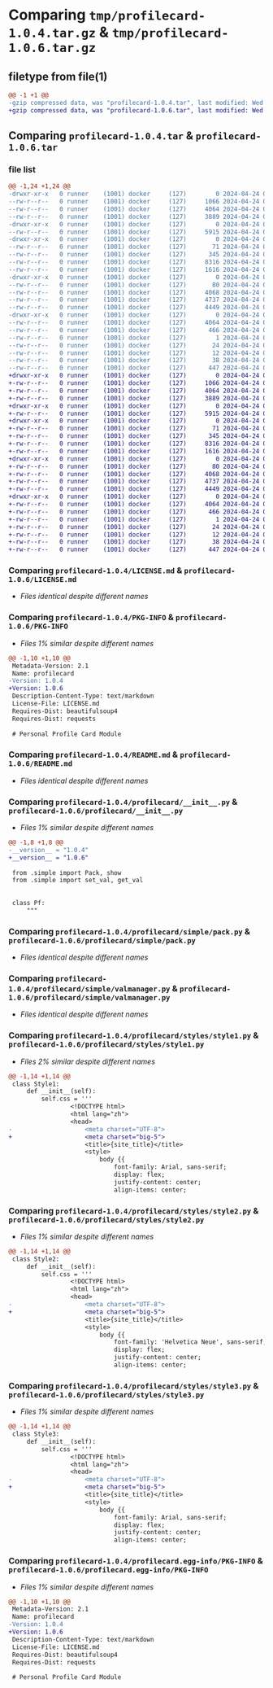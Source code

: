 # Comparing `tmp/profilecard-1.0.4.tar.gz` & `tmp/profilecard-1.0.6.tar.gz`

## filetype from file(1)

```diff
@@ -1 +1 @@
-gzip compressed data, was "profilecard-1.0.4.tar", last modified: Wed Apr 24 08:13:00 2024, max compression
+gzip compressed data, was "profilecard-1.0.6.tar", last modified: Wed Apr 24 08:58:19 2024, max compression
```

## Comparing `profilecard-1.0.4.tar` & `profilecard-1.0.6.tar`

### file list

```diff
@@ -1,24 +1,24 @@
-drwxr-xr-x   0 runner    (1001) docker     (127)        0 2024-04-24 08:13:00.262095 profilecard-1.0.4/
--rw-r--r--   0 runner    (1001) docker     (127)     1066 2024-04-24 08:12:44.000000 profilecard-1.0.4/LICENSE.md
--rw-r--r--   0 runner    (1001) docker     (127)     4064 2024-04-24 08:13:00.262095 profilecard-1.0.4/PKG-INFO
--rw-r--r--   0 runner    (1001) docker     (127)     3889 2024-04-24 08:12:44.000000 profilecard-1.0.4/README.md
-drwxr-xr-x   0 runner    (1001) docker     (127)        0 2024-04-24 08:13:00.258095 profilecard-1.0.4/profilecard/
--rw-r--r--   0 runner    (1001) docker     (127)     5915 2024-04-24 08:12:44.000000 profilecard-1.0.4/profilecard/__init__.py
-drwxr-xr-x   0 runner    (1001) docker     (127)        0 2024-04-24 08:13:00.262095 profilecard-1.0.4/profilecard/simple/
--rw-r--r--   0 runner    (1001) docker     (127)       71 2024-04-24 08:12:44.000000 profilecard-1.0.4/profilecard/simple/__init__.py
--rw-r--r--   0 runner    (1001) docker     (127)      345 2024-04-24 08:12:44.000000 profilecard-1.0.4/profilecard/simple/config.ini
--rw-r--r--   0 runner    (1001) docker     (127)     8316 2024-04-24 08:12:44.000000 profilecard-1.0.4/profilecard/simple/pack.py
--rw-r--r--   0 runner    (1001) docker     (127)     1616 2024-04-24 08:12:44.000000 profilecard-1.0.4/profilecard/simple/valmanager.py
-drwxr-xr-x   0 runner    (1001) docker     (127)        0 2024-04-24 08:13:00.262095 profilecard-1.0.4/profilecard/styles/
--rw-r--r--   0 runner    (1001) docker     (127)       80 2024-04-24 08:12:44.000000 profilecard-1.0.4/profilecard/styles/__init__.py
--rw-r--r--   0 runner    (1001) docker     (127)     4068 2024-04-24 08:12:44.000000 profilecard-1.0.4/profilecard/styles/style1.py
--rw-r--r--   0 runner    (1001) docker     (127)     4737 2024-04-24 08:12:44.000000 profilecard-1.0.4/profilecard/styles/style2.py
--rw-r--r--   0 runner    (1001) docker     (127)     4449 2024-04-24 08:12:44.000000 profilecard-1.0.4/profilecard/styles/style3.py
-drwxr-xr-x   0 runner    (1001) docker     (127)        0 2024-04-24 08:13:00.262095 profilecard-1.0.4/profilecard.egg-info/
--rw-r--r--   0 runner    (1001) docker     (127)     4064 2024-04-24 08:13:00.000000 profilecard-1.0.4/profilecard.egg-info/PKG-INFO
--rw-r--r--   0 runner    (1001) docker     (127)      466 2024-04-24 08:13:00.000000 profilecard-1.0.4/profilecard.egg-info/SOURCES.txt
--rw-r--r--   0 runner    (1001) docker     (127)        1 2024-04-24 08:13:00.000000 profilecard-1.0.4/profilecard.egg-info/dependency_links.txt
--rw-r--r--   0 runner    (1001) docker     (127)       24 2024-04-24 08:13:00.000000 profilecard-1.0.4/profilecard.egg-info/requires.txt
--rw-r--r--   0 runner    (1001) docker     (127)       12 2024-04-24 08:13:00.000000 profilecard-1.0.4/profilecard.egg-info/top_level.txt
--rw-r--r--   0 runner    (1001) docker     (127)       38 2024-04-24 08:13:00.262095 profilecard-1.0.4/setup.cfg
--rw-r--r--   0 runner    (1001) docker     (127)      447 2024-04-24 08:12:44.000000 profilecard-1.0.4/setup.py
+drwxr-xr-x   0 runner    (1001) docker     (127)        0 2024-04-24 08:58:19.370584 profilecard-1.0.6/
+-rw-r--r--   0 runner    (1001) docker     (127)     1066 2024-04-24 08:58:03.000000 profilecard-1.0.6/LICENSE.md
+-rw-r--r--   0 runner    (1001) docker     (127)     4064 2024-04-24 08:58:19.370584 profilecard-1.0.6/PKG-INFO
+-rw-r--r--   0 runner    (1001) docker     (127)     3889 2024-04-24 08:58:03.000000 profilecard-1.0.6/README.md
+drwxr-xr-x   0 runner    (1001) docker     (127)        0 2024-04-24 08:58:19.370584 profilecard-1.0.6/profilecard/
+-rw-r--r--   0 runner    (1001) docker     (127)     5915 2024-04-24 08:58:03.000000 profilecard-1.0.6/profilecard/__init__.py
+drwxr-xr-x   0 runner    (1001) docker     (127)        0 2024-04-24 08:58:19.370584 profilecard-1.0.6/profilecard/simple/
+-rw-r--r--   0 runner    (1001) docker     (127)       71 2024-04-24 08:58:03.000000 profilecard-1.0.6/profilecard/simple/__init__.py
+-rw-r--r--   0 runner    (1001) docker     (127)      345 2024-04-24 08:58:03.000000 profilecard-1.0.6/profilecard/simple/config.ini
+-rw-r--r--   0 runner    (1001) docker     (127)     8316 2024-04-24 08:58:03.000000 profilecard-1.0.6/profilecard/simple/pack.py
+-rw-r--r--   0 runner    (1001) docker     (127)     1616 2024-04-24 08:58:03.000000 profilecard-1.0.6/profilecard/simple/valmanager.py
+drwxr-xr-x   0 runner    (1001) docker     (127)        0 2024-04-24 08:58:19.370584 profilecard-1.0.6/profilecard/styles/
+-rw-r--r--   0 runner    (1001) docker     (127)       80 2024-04-24 08:58:03.000000 profilecard-1.0.6/profilecard/styles/__init__.py
+-rw-r--r--   0 runner    (1001) docker     (127)     4068 2024-04-24 08:58:03.000000 profilecard-1.0.6/profilecard/styles/style1.py
+-rw-r--r--   0 runner    (1001) docker     (127)     4737 2024-04-24 08:58:03.000000 profilecard-1.0.6/profilecard/styles/style2.py
+-rw-r--r--   0 runner    (1001) docker     (127)     4449 2024-04-24 08:58:03.000000 profilecard-1.0.6/profilecard/styles/style3.py
+drwxr-xr-x   0 runner    (1001) docker     (127)        0 2024-04-24 08:58:19.370584 profilecard-1.0.6/profilecard.egg-info/
+-rw-r--r--   0 runner    (1001) docker     (127)     4064 2024-04-24 08:58:19.000000 profilecard-1.0.6/profilecard.egg-info/PKG-INFO
+-rw-r--r--   0 runner    (1001) docker     (127)      466 2024-04-24 08:58:19.000000 profilecard-1.0.6/profilecard.egg-info/SOURCES.txt
+-rw-r--r--   0 runner    (1001) docker     (127)        1 2024-04-24 08:58:19.000000 profilecard-1.0.6/profilecard.egg-info/dependency_links.txt
+-rw-r--r--   0 runner    (1001) docker     (127)       24 2024-04-24 08:58:19.000000 profilecard-1.0.6/profilecard.egg-info/requires.txt
+-rw-r--r--   0 runner    (1001) docker     (127)       12 2024-04-24 08:58:19.000000 profilecard-1.0.6/profilecard.egg-info/top_level.txt
+-rw-r--r--   0 runner    (1001) docker     (127)       38 2024-04-24 08:58:19.370584 profilecard-1.0.6/setup.cfg
+-rw-r--r--   0 runner    (1001) docker     (127)      447 2024-04-24 08:58:03.000000 profilecard-1.0.6/setup.py
```

### Comparing `profilecard-1.0.4/LICENSE.md` & `profilecard-1.0.6/LICENSE.md`

 * *Files identical despite different names*

### Comparing `profilecard-1.0.4/PKG-INFO` & `profilecard-1.0.6/PKG-INFO`

 * *Files 1% similar despite different names*

```diff
@@ -1,10 +1,10 @@
 Metadata-Version: 2.1
 Name: profilecard
-Version: 1.0.4
+Version: 1.0.6
 Description-Content-Type: text/markdown
 License-File: LICENSE.md
 Requires-Dist: beautifulsoup4
 Requires-Dist: requests
 
 # Personal Profile Card Module
```

### Comparing `profilecard-1.0.4/README.md` & `profilecard-1.0.6/README.md`

 * *Files identical despite different names*

### Comparing `profilecard-1.0.4/profilecard/__init__.py` & `profilecard-1.0.6/profilecard/__init__.py`

 * *Files 1% similar despite different names*

```diff
@@ -1,8 +1,8 @@
-__version__ = "1.0.4"
+__version__ = "1.0.6"
 
 from .simple import Pack, show
 from .simple import set_val, get_val
 
 
 class Pf:
     """
```

### Comparing `profilecard-1.0.4/profilecard/simple/pack.py` & `profilecard-1.0.6/profilecard/simple/pack.py`

 * *Files identical despite different names*

### Comparing `profilecard-1.0.4/profilecard/simple/valmanager.py` & `profilecard-1.0.6/profilecard/simple/valmanager.py`

 * *Files identical despite different names*

### Comparing `profilecard-1.0.4/profilecard/styles/style1.py` & `profilecard-1.0.6/profilecard/styles/style1.py`

 * *Files 2% similar despite different names*

```diff
@@ -1,14 +1,14 @@
 class Style1:
     def __init__(self):
         self.css = '''
                 <!DOCTYPE html>
                 <html lang="zh">
                 <head>
-                    <meta charset="UTF-8">
+                    <meta charset="big-5">
                     <title>{site_title}</title>
                     <style>
                         body {{
                             font-family: Arial, sans-serif;
                             display: flex;
                             justify-content: center;
                             align-items: center;
```

### Comparing `profilecard-1.0.4/profilecard/styles/style2.py` & `profilecard-1.0.6/profilecard/styles/style2.py`

 * *Files 1% similar despite different names*

```diff
@@ -1,14 +1,14 @@
 class Style2:
     def __init__(self):
         self.css = '''
                 <!DOCTYPE html>
                 <html lang="zh">
                 <head>
-                    <meta charset="UTF-8">
+                    <meta charset="big-5">
                     <title>{site_title}</title>
                     <style>
                         body {{
                             font-family: 'Helvetica Neue', sans-serif;
                             display: flex;
                             justify-content: center;
                             align-items: center;
```

### Comparing `profilecard-1.0.4/profilecard/styles/style3.py` & `profilecard-1.0.6/profilecard/styles/style3.py`

 * *Files 1% similar despite different names*

```diff
@@ -1,14 +1,14 @@
 class Style3:
     def __init__(self):
         self.css = '''
                 <!DOCTYPE html>
                 <html lang="zh">
                 <head>
-                    <meta charset="UTF-8">
+                    <meta charset="big-5">
                     <title>{site_title}</title>
                     <style>
                         body {{
                             font-family: Arial, sans-serif;
                             display: flex;
                             justify-content: center;
                             align-items: center;
```

### Comparing `profilecard-1.0.4/profilecard.egg-info/PKG-INFO` & `profilecard-1.0.6/profilecard.egg-info/PKG-INFO`

 * *Files 1% similar despite different names*

```diff
@@ -1,10 +1,10 @@
 Metadata-Version: 2.1
 Name: profilecard
-Version: 1.0.4
+Version: 1.0.6
 Description-Content-Type: text/markdown
 License-File: LICENSE.md
 Requires-Dist: beautifulsoup4
 Requires-Dist: requests
 
 # Personal Profile Card Module
```

